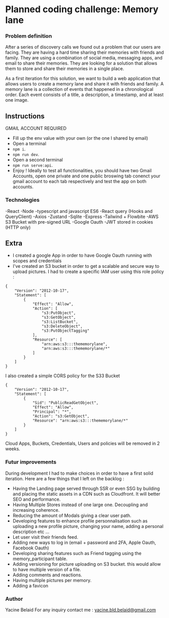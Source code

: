 # Planned coding challenge: Memory lane

### Problem definition

After a series of discovery calls we found out a problem that our users are facing. They are having a hard time sharing their memories with friends and family. They are using a combination of social media, messaging apps, and email to share their memories. They are looking for a solution that allows them to store and share their memories in a single place.

As a first iteration for this solution, we want to build a web application that allows users to create a memory lane and share it with friends and family. A memory lane is a collection of events that happened in a chronological order. Each event consists of a title, a description, a timestamp, and at least one image.

## Instructions

GMAIL ACCOUNT REQUIRED

- Fill up the env value with your own (or the one I shared by email)
-  Open a terminal
-  `npm i`.
- `npm run dev`.
- Open a second terminal
- `npm run serve:api`.
- Enjoy ! Ideally to test all functionalities, you should have two Gmail Accounts, open one private and one public broswing tab conenct your gmail account to each tab respectively and test the app on both accounts.

### Technologies
-React 
-Node
-typescript and javascript ES6
-React query (Hooks and QueryClient)
-Axios
-Zustand
-Sqlite
-Express
-Tailwind + Flowbite
-AWS S3 Bucket with pre-signed URL
-Google Oauth
-JWT stored in cookies (HTTP only)

## Extra
- I created a google App in order to have Google Oauth running with scopes and credentials
- I've created an S3 bucket in order to get a scalable and secure way to upload pictures. I had to create a specific IAM user using this role policy :
```
{
    "Version": "2012-10-17",
    "Statement": [
        {
            "Effect": "Allow",
            "Action": [
                "s3:PutObject",
                "s3:GetObject",
                "s3:ListBucket",
                "s3:DeleteObject",
                "s3:PutObjectTagging"
            ],
            "Resource": [
                "arn:aws:s3:::thememorylane",
                "arn:aws:s3:::thememorylane/*"
            ]
        }
    ]
}
```
I also created a simple CORS policy for the S33 Bucket
```
{
    "Version": "2012-10-17",
    "Statement": [
        {
            "Sid": "PublicReadGetObject",
            "Effect": "Allow",
            "Principal": "*",
            "Action": "s3:GetObject",
            "Resource": "arn:aws:s3:::thememorylane/*"
        }
    ]
}
```
Cloud Apps, Buckets, Credentials, Users and policies will be removed in 2 weeks.

### Futur improvements
During development I had to make choices in order to have a first solid iteration.
Here are a few things that I left on the backlog :
- Having the Landing page served through SSR or even SSG by building and placing the static assets in a CDN such as Cloudfront. It will better SEO and performance.
- Having Multiple Stores instead of one large one. Decoupling and increasing coherence.
- Reducing the amount of Modals giving a clear user path.
- Developing features to enhance profile personnalisation such as uploading a new profile picture, changing your name, adding a personal description etc ...
- Let user visit their friends feed.
- Adding new ways to log in (email + password and 2FA, Apple Oauth, Facebook Oauth)
- Developing sharing features such as Friend tagging using the memory_participant table.
- Adding versioning for picture uploading on S3 bucket. this would allow to have multiple version of a file.
- Adding comments and reactions.
- Having multiple pictures per memory.
- Adding a favicon
### Author
Yacine Belaid
For any inquiry contact me : yacine.bld.belaid@gmail.com


